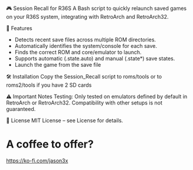 🎮 Session Recall for R36S
A Bash script to quickly relaunch saved games on your R36S system, integrating with RetroArch and RetroArch32.

🚀 Features
- Detects recent save files across multiple ROM directories.
- Automatically identifies the system/console for each save.
- Finds the correct ROM and core/emulator to launch.
- Supports automatic (.state.auto) and manual (.state*) save states.
- Launch the game from the save file 

🛠️ Installation
Copy the Session_Recall script to roms/tools or to roms2/tools if you have 2 SD cards

⚠️ Important Notes
Testing: Only tested on emulators defined by default in RetroArch or RetroArch32. Compatibility with other setups is not guaranteed.

📄 License
MIT License – see License for details.

# A coffee to offer?
https://ko-fi.com/jason3x
